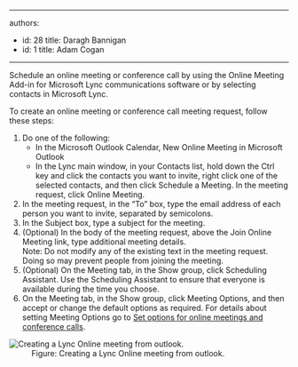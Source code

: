 

---
authors:
  - id: 28
    title: Daragh Bannigan
  - id: 1
    title: Adam Cogan
---




<span class='intro'> Schedule an online meeting or conference call by using the Online Meeting Add-in for Microsoft Lync&#160;communications software or by selecting contacts in Microsoft Lync.  </span>

<p>To create an online meeting or conference call meeting request, follow these steps&#58; </p><ol><li>Do one of the following&#58; 
      <ul><li>In the Microsoft Outlook Calendar, New Online Meeting in Microsoft Outlook</li><li>In the Lync main window, in your Contacts list, hold down the Ctrl key and click the contacts you want to invite, right click one of the selected contacts, and then click Schedule a Meeting. In the meeting request, click Online Meeting.</li></ul></li><li>In the meeting request, in the “To” box, type the email address of each person you want to invite, separated by semicolons.</li><li>In the Subject box, type a subject for the meeting.</li><li>(Optional) In the body of the meeting request, above the Join Online Meeting link, type additional meeting details. 
      <br> Note&#58; Do not modify any of the existing text in the meeting request. Doing so may prevent people from joining the meeting.</li><li>(Optional) On the Meeting tab, in the Show group, click Scheduling Assistant. Use the Scheduling Assistant to ensure that everyone is available during the time you choose.</li><li>On the Meeting tab, in the Show group, click Meeting Options, and then accept or change the default options as required. For details about setting Meeting Options go to 
      <a target="_blank" href="http&#58;//office.microsoft.com/en-us/communicator-help/set-options-for-online-meetings-and-conference-calls-HA102000107.aspx?CTT=5&amp;origin=HA101990914">Set options for online meetings and conference calls</a>.</li></ol><dl class="image"><dt><img src="/ITAndNetworking/Rules-to-Better-Lync/PublishingImages/lync-online-meeting.jpg" alt="Creating a Lync Online meeting from outlook." /></dt><dd>Figure&#58; Creating a Lync Online meeting from outlook.</dd></dl>​


